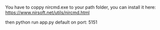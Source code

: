 ﻿You have to coppy nircmd.exe to your path folder, you can install it here:
https://www.nirsoft.net/utils/nircmd.html

then python run app.py
default on port: 5151
